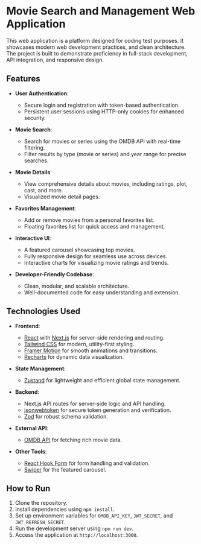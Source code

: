 # Movie Search and Management Web Application

This web application is a platform designed for coding test purposes. It showcases modern web development practices, and clean architecture. The project is built to demonstrate proficiency in full-stack development, API integration, and responsive design.

## Features

- **User Authentication**:
  - Secure login and registration with token-based authentication.
  - Persistent user sessions using HTTP-only cookies for enhanced security.

- **Movie Search**:
  - Search for movies or series using the OMDB API with real-time filtering.
  - Filter results by type (movie or series) and year range for precise searches.

- **Movie Details**:
  - View comprehensive details about movies, including ratings, plot, cast, and more.
  - Visualized movie detail pages.

- **Favorites Management**:
  - Add or remove movies from a personal favorites list.
  - Floating favorites list for quick access and management.

- **Interactive UI**:
  - A featured carousel showcasing top movies.
  - Fully responsive design for seamless use across devices.
  - Interactive charts for visualizing movie ratings and trends.

- **Developer-Friendly Codebase**:
  - Clean, modular, and scalable architecture.
  - Well-documented code for easy understanding and extension.

## Technologies Used

- **Frontend**:
  - [React](https://reactjs.org/) with [Next.js](https://nextjs.org/) for server-side rendering and routing.
  - [Tailwind CSS](https://tailwindcss.com/) for modern, utility-first styling.
  - [Framer Motion](https://www.framer.com/motion/) for smooth animations and transitions.
  - [Recharts](https://recharts.org/) for dynamic data visualization.

- **State Management**:
  - [Zustand](https://zustand-demo.pmnd.rs/) for lightweight and efficient global state management.

- **Backend**:
  - Next.js API routes for server-side logic and API handling.
  - [jsonwebtoken](https://github.com/auth0/node-jsonwebtoken) for secure token generation and verification.
  - [Zod](https://zod.dev/) for robust schema validation.

- **External API**:
  - [OMDB API](https://www.omdbapi.com/) for fetching rich movie data.

- **Other Tools**:
  - [React Hook Form](https://react-hook-form.com/) for form handling and validation.
  - [Swiper](https://swiperjs.com/) for the featured carousel.


## How to Run

1. Clone the repository.
2. Install dependencies using `npm install`.
3. Set up environment variables for `OMDB_API_KEY`, `JWT_SECRET`, and `JWT_REFRESH_SECRET`.
4. Run the development server using `npm run dev`.
5. Access the application at `http://localhost:3000`.

